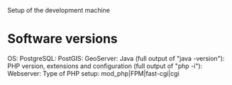 Setup of the development machine

# Software versions

OS:
PostgreSQL:
PostGIS:
GeoServer:
Java (full output of "java -version"):
PHP version, extensions and configuration (full output of "php -i"):
Webserver:
Type of PHP setup: mod_php|FPM|fast-cgi|cgi